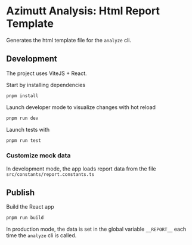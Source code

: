 # Azimutt Analysis: Html Report Template

Generates the html template file for the `analyze` cli.

## Development

The project uses ViteJS + React.

Start by installing dependencies

```bash
pnpm install
```

Launch developer mode to visualize changes with hot reload

```bash
pnpm run dev
```

Launch tests with

```bash
pnpm run test
```

### Customize mock data

In development mode, the app loads report data from the file `src/constants/report.constants.ts`

## Publish

Build the React app

```bash
pnpm run build
```

In production mode, the data is set in the global variable `__REPORT__` each time the `analyze` cli is called.
